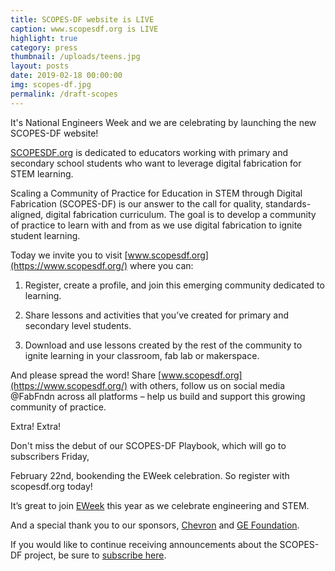 ```yaml
---
title: SCOPES-DF website is LIVE
caption: www.scopesdf.org is LIVE
highlight: true
category: press
thumbnail: /uploads/teens.jpg
layout: posts
date: 2019-02-18 00:00:00
img: scopes-df.jpg
permalink: /draft-scopes
---
```


It's National Engineers Week and we are celebrating by launching the new SCOPES-DF website!

[SCOPESDF.org](https://www.scopesdf.org/) is dedicated to educators working with primary and secondary school students who want to leverage digital fabrication for STEM learning.

Scaling a Community of Practice for Education in STEM through Digital Fabrication (SCOPES-DF) is our answer to the call for quality, standards-aligned, digital fabrication curriculum. The goal is to develop a community of practice to learn with and from as we use digital fabrication to ignite student learning.

Today we invite you to visit [www.scopesdf.org](https://www.scopesdf.org/) where you can:

1. Register, create a profile, and join this emerging community dedicated to learning.

2. Share lessons and activities that you’ve created for primary and secondary level students.

3. Download and use lessons created by the rest of the community to ignite learning in your classroom, fab lab or makerspace.

And please spread the word! Share [www.scopesdf.org](https://www.scopesdf.org/) with others, follow us on social media @FabFndn across all platforms – help us build and support this growing community of practice.

Extra! Extra!

Don't miss the debut of our SCOPES-DF Playbook, which will go to subscribers Friday,

February 22nd, bookending the EWeek celebration. So register with scopesdf.org today!

It’s great to join [EWeek](https://www.nspe.org/resources/partners-and-state-societies/national-engineers-week) this year as we celebrate engineering and STEM.

And a special thank you to our sponsors, [Chevron](https://www.chevron.com/corporate-responsibility) and [GE Foundation](https://www.ge.com/sustainability/philanthropy).

If you would like to continue receiving announcements about the SCOPES-DF project, be sure to [subscribe here](https://scopesdf.us17.list-manage.com/subscribe?u=8317b80fba41c61b9752d368d&id=f3e1736be6). 